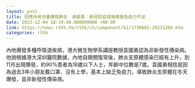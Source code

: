 ```yaml
---
layout: post
title: 回應內地兒童爆發肺炎　袁國勇：新冠防疫措施導致免疫力不足
date: 2023-12-04 18:19:40.000000000 +08:00
link: https://news.rthk.hk/rthk/ch/component/k2/1730682-20231204.htm
categories: rthk
---
```


內地爆發多種呼吸道疾病，港大微生物學系講座教授袁國勇認為非新發性傳染病。他說根據港大深圳醫院數據，內地自開關復常後，肺炎支原體感染已經有上升，到11月出現爆發，約90%患者為18歲以下人士，年齡中位數是7歲。袁國勇相信是因為過去3年小朋友戴口罩、沒有上學，基本上缺乏免疫力，導致肺炎支原體在冬天爆發，並非新發性傳染病。

